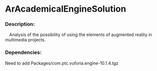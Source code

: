 # ArAcademicalEngineSolution

### Description: 
&emsp;Analysis of the possibility of using the elements of augmented reality in multimedia projects.

### Dependencies: 
Need to add Packages/com.ptc.vuforia.engine-10.1.4.tgz
